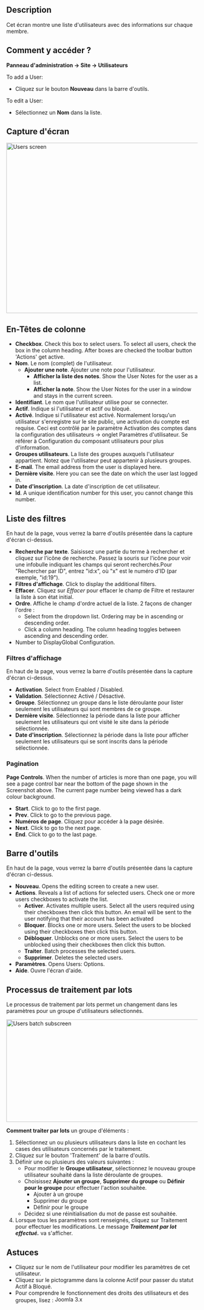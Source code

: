 <!-- Filename: Help4.x:Users / Display title: Utilisateurs -->

## Description

Cet écran montre une liste d'utilisateurs avec des informations sur
chaque membre.

## Comment y accéder ?

**Panneau d'administration → Site → Utilisateurs**

To add a User:

- Cliquez sur le bouton **Nouveau** dans la barre d'outils.

To edit a User:

- Sélectionnez un **Nom** dans la liste.

## Capture d'écran

<img
src="https://docs.joomla.org/images/thumb/3/37/Help-4x-Users-screen-fr.png/800px-Help-4x-Users-screen-fr.png"
decoding="async"
srcset="https://docs.joomla.org/images/thumb/3/37/Help-4x-Users-screen-fr.png/1200px-Help-4x-Users-screen-fr.png 1.5x, https://docs.joomla.org/images/thumb/3/37/Help-4x-Users-screen-fr.png/1600px-Help-4x-Users-screen-fr.png 2x"
data-file-width="2683" data-file-height="1500" width="800" height="447"
alt="Users screen" />

## En-Têtes de colonne

- **Checkbox**. Check this box to select users. To select all users,
  check the box in the column heading. After boxes are checked the
  toolbar button 'Actions' get active.
- **Nom**. Le nom (complet) de l'utilisateur.
  - **Ajouter une note**. Ajouter une note pour l'utilisateur.
    - **Afficher la liste des notes**. Show the User
      Notes
      for the user as a list.
    - **Afficher la note**. Show the User Notes for the user in a window
      and stays in the current screen.
- **Identifiant**. Le nom que l'utilisateur utilise pour se connecter.
- **Actif**. Indique si l'utilisateur et actif ou bloqué.
- **Activé**. Indique si l'utilisateur est activé. Normalement lorsqu'un
  utilisateur s'enregistre sur le site public, une activation du compte
  est requise. Ceci est contrôlé par le paramètre Activation des comptes
  dans la configuration des utilisateurs → onglet Paramètres
  d'utilisateur. Se référer à Configuration du composant
  utilisateurs
  pour plus d'information.
- **Groupes utilisateurs**. La liste des groupes auxquels l'utilisateur
  appartient. Notez que l'utilisateur peut appartenir à plusieurs
  groupes.
- **E-mail**. The email address from the user is displayed here.
- **Dernière visite**. Here you can see the date on which the user last
  logged in.
- **Date d'inscription**. La date d'inscription de cet utilisateur.
- **Id**. A unique identification number for this user, you cannot
  change this number.

## Liste des filtres

En haut de la page, vous verrez la barre d'outils présentée dans la
capture d'écran ci-dessus.

- **Recherche par texte**. Saisissez une partie du terme à rechercher et
  cliquez sur l'icône de recherche. Passez la souris sur l'icône pour
  voir une infobulle indiquant les champs qui seront recherchés.Pour
  "Rechercher par ID", entrez "id:x", où "x" est le numéro d'ID (par
  exemple, "id:19").
- **Filtres d'affichage**. Click to display the additional filters.
- **Effacer**. Cliquez sur *Effacer* pour effacer le champ de Filtre et
  restaurer la liste à son état initial.
- **Ordre**. Affiche le champ d'ordre actuel de la liste. 2 façons de
  changer l'ordre :
  - Select from the dropdown list. Ordering may be in ascending or
    descending order.
  - Click a column heading. The column heading toggles between ascending
    and descending order.
- Number to DisplayGlobal Configuration.

### Filtres d'affichage

En haut de la page, vous verrez la barre d'outils présentée dans la
capture d'écran ci-dessus.

- **Activation**. Select from Enabled / Disabled.
- **Validation**. Sélectionnez Activé / Désactivé.
- **Groupe**. Sélectionnez un groupe dans le liste déroulante pour
  lister seulement les utilisateurs qui sont membres de ce groupe.
- **Dernière visite**. Sélectionnez la période dans la liste pour
  afficher seulement les utilisateurs qui ont visité le site dans la
  période sélectionnée.
- **Date d'inscription**. Sélectionnez la période dans la liste pour
  afficher seulement les utilisateurs qui se sont inscrits dans la
  période sélectionnée.

### Pagination

**Page Controls**. When the number of articles is more than one page,
you will see a page control bar near the bottom of the page shown in the
Screenshot above. The current page number being viewed
has a dark colour background.

- **Start**. Click to go to the first page.
- **Prev**. Click to go to the previous page.
- **Numéros de page**. Cliquez pour accéder à la page désirée.
- **Next**. Click to go to the next page.
- **End**. Click to go to the last page.

## Barre d'outils

En haut de la page, vous verrez la barre d'outils présentée dans la
capture d'écran ci-dessus.

- **Nouveau**. Opens the editing screen to create a new user.
- **Actions**. Reveals a list of actions for selected users. Check one
  or more users checkboxes to activate the list.
  - **Activer**. Activates multiple users. Select all the users required
    using their checkboxes then click this button. An email will be sent
    to the user notifying that their account has been activated
  - **Bloquer**. Blocks one or more users. Select the users to be
    blocked using their checkboxes then click this button.
  - **Débloquer**. Unblocks one or more users. Select the users to be
    unblocked using their checkboxes then click this button.
  - **Traiter**. Batch processes the selected users.
  - **Supprimer**. Deletes the selected users.
- **Paramètres**. Opens Users: Options.
- **Aide**. Ouvre l'écran d'aide.

## Processus de traitement par lots

Le processus de traitement par lots permet un changement dans les
paramètres pour un groupe d'utilisateurs sélectionnés.

<img
src="https://docs.joomla.org/images/thumb/2/25/Help-4x-Users-batch-subscreen-fr.png/600px-Help-4x-Users-batch-subscreen-fr.png"
decoding="async"
srcset="https://docs.joomla.org/images/thumb/2/25/Help-4x-Users-batch-subscreen-fr.png/900px-Help-4x-Users-batch-subscreen-fr.png 1.5x, https://docs.joomla.org/images/thumb/2/25/Help-4x-Users-batch-subscreen-fr.png/1200px-Help-4x-Users-batch-subscreen-fr.png 2x"
data-file-width="1598" data-file-height="717" width="600" height="269"
alt="Users batch subscreen" />

**Comment traiter par lots** un groupe d'éléments :

1.  Sélectionnez un ou plusieurs utilisateurs dans la liste en cochant
    les cases des utilisateurs concernés par le traitement.
2.  Cliquez sur le bouton 'Traitement' de la barre d'outils.
3.  Définir une ou plusieurs des valeurs suivantes :
    - Pour modifier le **Groupe utilisateur**, sélectionnez le nouveau
      groupe utilisateur souhaité dans la liste déroulante de groupes.
    - Choisissez **Ajouter un groupe**, **Supprimer du groupe** ou
      **Définir pour le groupe** pour effectuer l'action souhaitée.
      - Ajouter à un groupe
      - Supprimer du groupe
      - Définir pour le groupe
    - Décidez si une réinitialisation du mot de passe est souhaitée.
4.  Lorsque tous les paramètres sont renseignés, cliquez sur Traitement
    pour effectuer les modifications. Le message ***Traitement par lot
    effectué.*** va s'afficher.

## Astuces

- Cliquez sur le nom de l'utilisateur pour modifier les paramètres de
  cet utilisateur.
- Cliquez sur le pictogramme dans la colonne Actif pour passer du statut
  Actif à Bloqué.
- Pour comprendre le fonctionnement des droits des utilisateurs et des
  groupes, lisez :
  <img src="https://docs.joomla.org/images/4/49/Compat_icon_3_x_long.png"
  decoding="async" data-file-width="75" data-file-height="16" width="75"
  height="16" alt="Joomla 3.x" />
